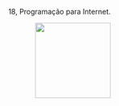  <div align="right">
 <p> 18, Programação para Internet. </p>
 <img height="150" src="https://media1.giphy.com/media/kQ3FSVoJrkYWk/giphy.gif">
 </div>
